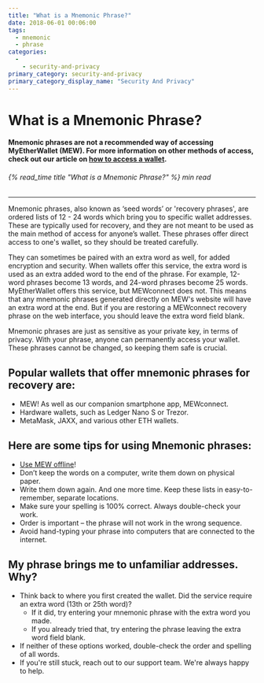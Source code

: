 ```yaml
---
title: "What is a Mnemonic Phrase?"
date: 2018-06-01 00:06:00
tags:
  - mnemonic
  - phrase
categories:
  - 
    - security-and-privacy
primary_category: security-and-privacy
primary_category_display_name: "Security And Privacy"
---
```


# __What is a Mnemonic Phrase?__
#### __Mnemonic phrases are not a recommended way of accessing MyEtherWallet (MEW).  For more information on other methods of access, check out our article on [how to access a wallet](/@@@@@@/getting-started/how-to-access-your-wallet/).__
###### {% read_time title "What is a Mnemonic Phrase?" %} min read
***

Mnemonic phrases, also known as ‘seed words’ or 'recovery phrases', are ordered lists of 12 - 24 words which bring you to specific wallet addresses. These are typically used for recovery, and they are not meant to be used as the main method of access for anyone’s wallet. These phrases offer direct access to one's wallet, so they should be treated carefully.

They can sometimes be paired with an extra word as well, for added encryption and security. When wallets offer this service, the extra word is used as an extra added word to the end of the phrase. For example, 12-word phrases become 13 words, and 24-word phrases become 25 words. MyEtherWallet offers this service, but MEWconnect does not. This means that any mnemonic phrases generated directly on MEW's website will have an extra word at the end. But if you are restoring a MEWconnect recovery phrase on the web interface, you should leave the extra word field blank.

Mnemonic phrases are just as sensitive as your private key, in terms of privacy. With your phrase, anyone can permanently access your wallet. These phrases cannot be changed, so keeping them safe is crucial.

## __Popular wallets that offer mnemonic phrases for recovery are:__
* MEW! As well as our companion smartphone app, MEWconnect.
* Hardware wallets, such as Ledger Nano S or Trezor.
* MetaMask, JAXX, and various other ETH wallets.

## __Here are some tips for using Mnemonic phrases:__
* [Use MEW offline](/@@@@@@/offline/using-mew-offline/)!
* Don’t keep the words on a computer, write them down on physical paper.
* Write them down again. And one more time. Keep these lists in easy-to-remember, separate locations.
* Make sure your spelling is 100% correct. Always double-check your work.
* Order is important – the phrase will not work in the wrong sequence.
* Avoid hand-typing your phrase into computers that are connected to the internet.

## __My phrase brings me to unfamiliar addresses. Why?__
* Think back to where you first created the wallet. Did the service require an extra word (13th or 25th word)?
    * If it did, try entering your mnemonic phrase with the extra word you made.
    * If you already tried that, try entering the phrase leaving the extra word field blank.
* If neither of these options worked, double-check the order and spelling of all words.
* If you're still stuck, reach out to our support team. We're always happy to help.